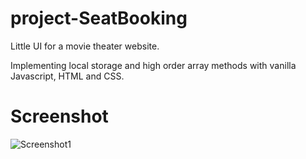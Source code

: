 # project-SeatBooking
Little UI for a movie theater website.

Implementing local storage and high order array methods with vanilla Javascript, HTML and CSS.

# Screenshot

![Screenshot1](https://user-images.githubusercontent.com/26155340/148008738-8a40f17f-df61-4fe4-b3d8-e48efbedba7b.png)
